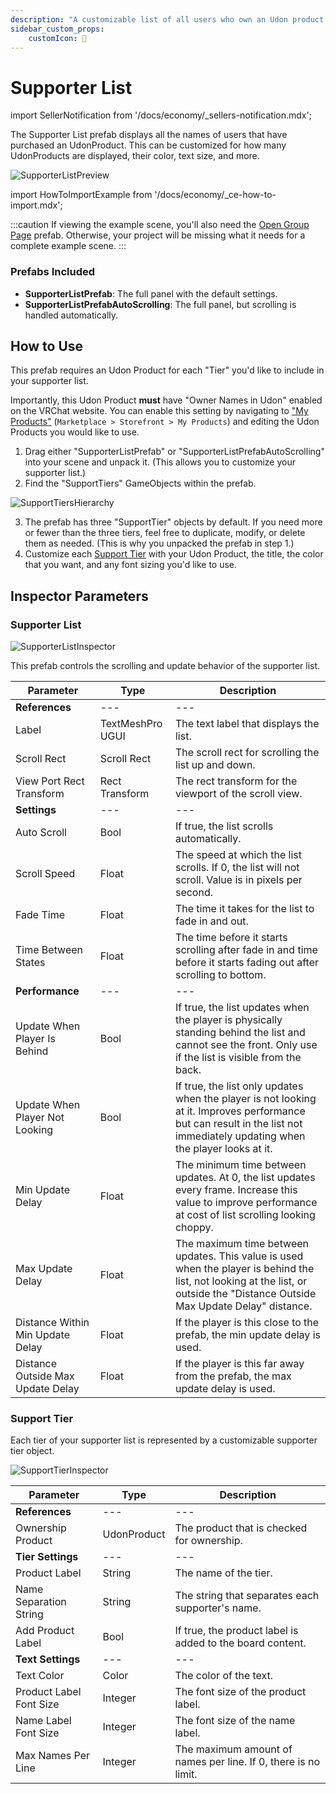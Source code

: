 ```yaml
---
description: "A customizable list of all users who own an Udon product."
sidebar_custom_props:
    customIcon: 🥇
---
```


# Supporter List

import SellerNotification from '/docs/economy/_sellers-notification.mdx';

<SellerNotification/>

The Supporter List prefab displays all the names of users that have purchased an UdonProduct. This can be customized for how many UdonProducts are displayed, their color, text size, and more.

![SupporterListPreview](/img/economy/examples/SupporterList-Preview.png "Preview of the supporter list prefab.")

import HowToImportExample from '/docs/economy/_ce-how-to-import.mdx';

<HowToImportExample/>

:::caution
If viewing the example scene, you'll also need the [Open Group Page](/economy/sdk/examples/open-group-page) prefab. Otherwise, your project will be missing what it needs for a complete example scene.
:::

### Prefabs Included
* **SupporterListPrefab**: The full panel with the default settings.
* **SupporterListPrefabAutoScrolling**: The full panel, but scrolling is handled automatically.

## How to Use

This prefab requires an Udon Product for each "Tier" you'd like to include in your supporter list.

Importantly, this Udon Product **must** have "Owner Names in Udon" enabled on the VRChat website. You can enable this setting by navigating to ["My Products"](https://vrchat.com/home/marketplace/storefront/products) (`Marketplace > Storefront > My Products`) and editing the Udon Products you would like to use.

1. Drag either "SupporterListPrefab" or "SupporterListPrefabAutoScrolling" into your scene and unpack it. (This allows you to customize your supporter list.)
2. Find the "SupportTiers" GameObjects within the prefab.

![SupportTiersHierarchy](/img/economy/examples/SupporterList-SupportTiersHierarchy.png "Location of the SupportTiers object in the hierarchy.")

3. The prefab has three "SupportTier" objects by default. If you need more or fewer than the three tiers, feel free to duplicate, modify, or delete them as needed. (This is why you unpacked the prefab in step 1.)
4. Customize each [Support Tier](supporter-list#support-tier) with your Udon Product, the title, the color that you want, and any font sizing you'd like to use.

## Inspector Parameters

### Supporter List

![SupporterListInspector](/img/economy/examples/SupporterList-Inspector.png "Preview of the supporter list inspector.")

This prefab controls the scrolling and update behavior of the supporter list.

| Parameter | Type | Description |
| --- | --- | --- |
| **References** | --- | --- |
| Label | TextMeshPro UGUI | The text label that displays the list. |
| Scroll Rect | Scroll Rect | The scroll rect for scrolling the list up and down. |
| View Port Rect Transform | Rect Transform | The rect transform for the viewport of the scroll view. |
| **Settings** | --- | --- |
| Auto Scroll | Bool | If true, the list scrolls automatically. |
| Scroll Speed | Float | The speed at which the list scrolls. If 0, the list will not scroll. Value is in pixels per second. |
| Fade Time | Float | The time it takes for the list to fade in and out. |
| Time Between States | Float | The time before it starts scrolling after fade in and time before it starts fading out after scrolling to bottom. |
| **Performance** | --- | --- |
| Update When Player Is Behind | Bool | If true, the list updates when the player is physically standing behind the list and cannot see the front. Only use if the list is visible from the back. |
| Update When Player Not Looking | Bool | If true, the list only updates when the player is not looking at it. Improves performance but can result in the list not immediately updating when the player looks at it. |
| Min Update Delay | Float | The minimum time between updates. At 0, the list updates every frame. Increase this value to improve performance at cost of list scrolling looking choppy. |
| Max Update Delay | Float | The maximum time between updates. This value is used when the player is behind the list, not looking at the list, or outside the "Distance Outside Max Update Delay" distance. |
| Distance Within Min Update Delay | Float | If the player is this close to the prefab, the min update delay is used. |
| Distance Outside Max Update Delay | Float | If the player is this far away from the prefab, the max update delay is used.  |


### Support Tier

Each tier of your supporter list is represented by a customizable supporter tier object.

![SupportTierInspector](/img/economy/examples/SupporterList-TierInspector.png "Preview of the support tier inspector.")

| Parameter | Type | Description |
| --- | --- | --- |
| **References** | --- | --- |
| Ownership Product | UdonProduct | The product that is checked for ownership. |
| **Tier Settings** | --- | --- |
| Product Label | String | The name of the tier. |
| Name Separation String | String | The string that separates each supporter's name. |
| Add Product Label | Bool | If true, the product label is added to the board content. |
| **Text Settings** | --- | --- |
| Text Color | Color | The color of the text. |
| Product Label Font Size | Integer | The font size of the product label. |
| Name Label Font Size | Integer | The font size of the name label. |
| Max Names Per Line | Integer | The maximum amount of names per line. If 0, there is no limit. |